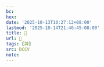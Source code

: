 ```yaml
---
bc:
hex:
date: '2025-10-13T10:27:12+08:00'
lastmod: '2025-10-14T21:46:45-08:00'
title: 􁱦
url: 􁱦
tags: [諄]
src: DCCV
note:
---
```


